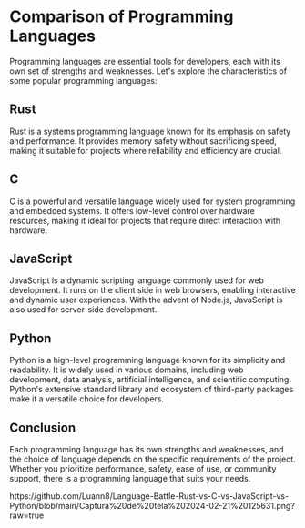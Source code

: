 <body>
    <h1>Comparison of Programming Languages</h1>

<p>Programming languages are essential tools for developers, each with its own set of strengths and weaknesses. Let's explore the characteristics of some popular programming languages:</p>

<h2>Rust</h2>
    <p>Rust is a systems programming language known for its emphasis on safety and performance. It provides memory safety without sacrificing speed, making it suitable for projects where reliability and efficiency are crucial.</p>
    <h2>C</h2>
    <p>C is a powerful and versatile language widely used for system programming and embedded systems. It offers low-level control over hardware resources, making it ideal for projects that require direct interaction with hardware.</p>
    <h2>JavaScript</h2>
    <p>JavaScript is a dynamic scripting language commonly used for web development. It runs on the client side in web browsers, enabling interactive and dynamic user experiences. With the advent of Node.js, JavaScript is also used for server-side development.</p>
    <h2>Python</h2>
    <p>Python is a high-level programming language known for its simplicity and readability. It is widely used in various domains, including web development, data analysis, artificial intelligence, and scientific computing. Python's extensive standard library and ecosystem of third-party packages make it a versatile choice for developers.</p>
    <h2>Conclusion</h2>
    <p>Each programming language has its own strengths and weaknesses, and the choice of language depends on the specific requirements of the project. Whether you prioritize performance, safety, ease of use, or community support, there is a programming language that suits your needs.</p>


    
</body>
https://github.com/Luann8/Language-Battle-Rust-vs-C-vs-JavaScript-vs-Python/blob/main/Captura%20de%20tela%202024-02-21%20125631.png?raw=true
